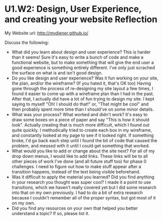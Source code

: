 # U1.W2: Design, User Experience, and creating your website Reflection

My Website url: http://mvdiener.github.io/

Discuss the following:
* What did you learn about design and user experience?
This is harder than it seems! Sure it's easy to write a bunch of code and make a functional website, but to make something that will give the end user a good experience is something entirely different. I've only just scrached the surface on what is and isn't good design. 
* Do you like design and user experience? Was it fun working on your site, the plan, and/or the wireframe? (If you hated it, that's OK too)
Having gone through the process of re-designing my site layout a few times, I found it easier to come up with a wireframe plan than I had in the past. After that, I actually did have a lot of fun trying to design my site. I kept saying to myself "Oh! I should do that!" or, "That might be cool" and then probably spent more time than I should've on some minor details.
* What was your process? What worked and didn't work?
It's easy to draw some boxes on a piece of paper and say "This is how it should look". Actually creating that is much more difficult, which I found out quite quickly. I methodically tried to create each box in my wireframe, and constantly looked at my page to see if it looked right. If something broke, I'd go back each step until I found the bit of code that caused the problem, and messed with it until I could get something that worked.
* What would you like to add or change about the site next?
For all of my drop down menus, I would like to add links. These links will be to all other pieces of work I've done (and all future stuff too) for phase 0 challenges. I need to figure out how to make stuff appear after a transition happens, instead of the text being visible beforehand.
* Was it difficult to apply the material you learned? Did you find anything in your research you thought was super cool?
I made it a point to use transitions, which we haven't really covered yet but I did some research into that on my own previously. I had to do a bit of extra research because I couldn't remember all of the proper syntax, but got most of it on my own.
* Did you find any resources on your own that helped you better understand a topic? If so, please list it.
